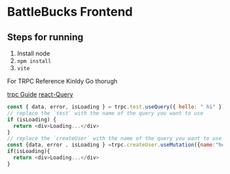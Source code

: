 # BattleBucks Frontend

## Steps for running

1. Install node
2. `npm install`
3. `vite`


For TRPC Reference Kinldy Go thorugh

[trpc Guide](https://trpc.io/docs/client/react)
[react-Query](https://tanstack.com/query/latest/docs/framework/react/overview)

```js
const { data, error, isLoading } = trpc.test.useQuery({ hello: " hi" })
// replace the `test` with the name of the query you want to use
if (isLoading) {
  return <div>Loading...</div>
}
// replace the `createUser` with the name of the query you want to use
const {data, error , isLoading } =trpc.createUser.useMutation({name:"hello"})
if(isLoading){
  return <div>Loading...</div>
}
```
